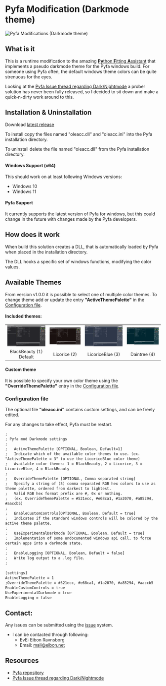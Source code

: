 # Pyfa Modification (Darkmode theme)
![Pyfa Modifications (Darkmode theme)](./_img/pyfa_mod_01_BlackBeauty.png)

## What is it
This is a runtime modification to the amazing [**Py**thon **F**itting **A**ssistant](https://github.com/pyfa-org/Pyfa) that implements a pseudo darkmode theme for the Pyfa windows build.
For someone using Pyfa often, the default windows theme colors can be quite strenuous for the eyes. 

Looking at the [Pyfa Issue thread regarding Dark/Nightmode](https://github.com/pyfa-org/Pyfa/issues/1206) a prober solution has never been fully released, so I decided to sit down and make a quick-n-dirty work around to this.


## Installation & Uninstallation
Download [latest release](https://github.com/KamikazeWombat/Pyfa-DarkMode/releases/latest)

To install copy the files named "oleacc.dll" and "oleacc.ini" into the Pyfa installation directory.

To uninstall delete the file named "oleacc.dll" from the Pyfa installation directory.


#### Windows Support (x64)
This should work on at least following Windows versions:
* Windows 10
* Windows 11

#### Pyfa Support
It currently supports the latest version of Pyfa for windows, but this could change in the future with changes made by the Pyfa developers.

## How does it work
When build this solution creates a DLL, that is automatically loaded by Pyfa when placed in the installation directory.

The DLL hooks a specific set of windows functions, modifying the color values.


## Available Themes
From version v1.0.0 it is possible to select one of multiple color themes. To change theme add or update the entry **"ActiveThemePalette"** in the [Configuration file](#configuration-file).

#### Included themes:
<table>
  <tr>
    <td>
      <img src="https://github.com/Eivonz/Pyfa-Mod/raw/main/_img/pyfa_mod_01_BlackBeauty.png" width="250" height="auto">
    </td>
    <td>
      <img src="https://github.com/Eivonz/Pyfa-Mod/raw/main/_img/pyfa_mod_02_Licorice.png" width="250" height="auto">
    </td>
    <td>
      <img src="https://github.com/Eivonz/Pyfa-Mod/raw/main/_img/pyfa_mod_03_LicoriceBlue.png" width="250" height="auto">
    </td>
    <td>
      <img src="https://github.com/Eivonz/Pyfa-Mod/raw/main/_img/pyfa_mod_04_Daintree.png" width="250" height="auto">
    </td>
  </tr>
  <tr>
    <td align="center">BlackBeauty (1) <br/> Default</td>
    <td align="center">Licorice (2)</td>
    <td align="center">LicoriceBlue (3)</td>
    <td align="center">Daintree (4)</td>
  </tr>
</table>

#### Custom theme
It is possible to specify your own color theme using the **"OverrideThemePalette"** entry in the [Configuration file](#configuration-file).



### Configuration file
The optional file **"oleacc.ini"** contains custom settings, and can be freely edited.

For any changes to take effect, Pyfa must be restart.

```
;
; Pyfa mod Darkmode settings
;
;   ActiveThemePalette [OPTIONAL, Boolean, Default=1]
;	Indicate which of the available color themes to use. (ex. "ActiveThemePalette = 3" to use the LicoriceBlue color theme)
;	Available color themes: 1 = BlackBeauty, 2 = Licorice, 3 = LicoriceBlue, 4 = BlackBeauty
;
;   OverrideThemePalette [OPTIONAL, Comma separated string]
;	Specify a string of (5) comma separated RGB hex colors to use as theme palette, ordered from darkest to lightest.
;	Valid RGB hex format prefix are #, 0x or nothing.
;	(ex. OverrideThemePalette = #521ecc, #e68ca1, #1a2070, #a85294, #aaccb5)
;
;   EnableCustomControls[OPTIONAL, Boolean, Default = true]
;	Indicates if the standard windows controls will be colored by the active theme palette.
;
;   UseExperimentalDarkmode [OPTIONAL, Boolean, Default = true]
;	Implementation of some undocumented windows api call, to force certain apps into a darkmode state.
;
;   EnableLogging [OPTIONAL, Boolean, Default = false]
;	Write log output to a .log file.
;

[settings]
ActiveThemePalette = 1
;OverrideThemePalette = #521ecc, #e68ca1, #1a2070, #a85294, #aaccb5
EnableCustomControls = true
UseExperimentalDarkmode = true
EnableLogging = false
```






## Contact:
Any issues can be submitted using the [issue](https://github.com/Eivonz/Pyfa-Mod/issues) system.
* I can be contacted through following:
    * EvE: Eibon Ravnsborg
    * Email: mail@eibon.net


## Resources
* [Pyfa repository](https://github.com/pyfa-org/Pyfa)
* [Pyfa Issue thread regarding Dark/Nightmode](https://github.com/pyfa-org/Pyfa/issues/1206)


